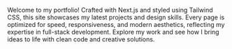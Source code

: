 Welcome to my portfolio! Crafted with Next.js and styled using Tailwind CSS, this site showcases my latest projects and design skills. Every page is optimized for speed, responsiveness, and modern aesthetics, reflecting my expertise in full-stack development. Explore my work and see how I bring ideas to life with clean code and creative solutions.
